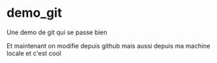 # demo_git
Une demo de git qui se passe bien

Et maintenant on modifie depuis github mais aussi depuis ma machine locale et c'est cool
